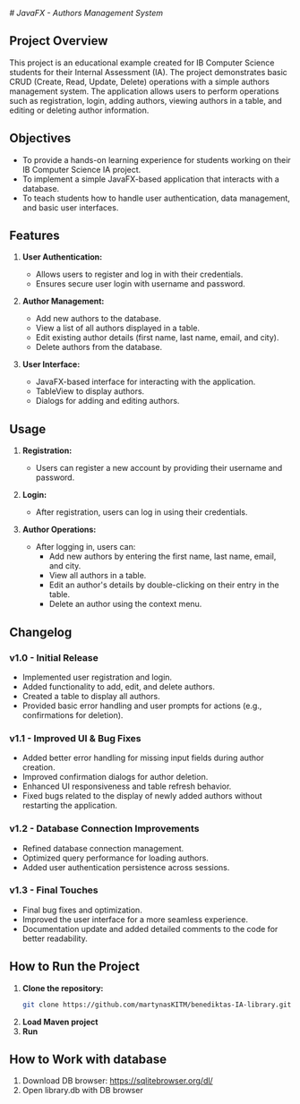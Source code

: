 _# JavaFX - Authors Management System_

## Project Overview

This project is an educational example created for IB Computer Science students for their Internal Assessment (IA). The project demonstrates basic CRUD (Create, Read, Update, Delete) operations with a simple authors management system. The application allows users to perform operations such as registration, login, adding authors, viewing authors in a table, and editing or deleting author information.

## Objectives

- To provide a hands-on learning experience for students working on their IB Computer Science IA project.
- To implement a simple JavaFX-based application that interacts with a database.
- To teach students how to handle user authentication, data management, and basic user interfaces.

## Features

1. **User Authentication:**
    - Allows users to register and log in with their credentials.
    - Ensures secure user login with username and password.

2. **Author Management:**
    - Add new authors to the database.
    - View a list of all authors displayed in a table.
    - Edit existing author details (first name, last name, email, and city).
    - Delete authors from the database.

3. **User Interface:**
    - JavaFX-based interface for interacting with the application.
    - TableView to display authors.
    - Dialogs for adding and editing authors.

## Usage

1. **Registration:**
    - Users can register a new account by providing their username and password.

2. **Login:**
    - After registration, users can log in using their credentials.

3. **Author Operations:**
    - After logging in, users can:
        - Add new authors by entering the first name, last name, email, and city.
        - View all authors in a table.
        - Edit an author's details by double-clicking on their entry in the table.
        - Delete an author using the context menu.

## Changelog

### v1.0 - Initial Release
- Implemented user registration and login.
- Added functionality to add, edit, and delete authors.
- Created a table to display all authors.
- Provided basic error handling and user prompts for actions (e.g., confirmations for deletion).

### v1.1 - Improved UI & Bug Fixes
- Added better error handling for missing input fields during author creation.
- Improved confirmation dialogs for author deletion.
- Enhanced UI responsiveness and table refresh behavior.
- Fixed bugs related to the display of newly added authors without restarting the application.

### v1.2 - Database Connection Improvements
- Refined database connection management.
- Optimized query performance for loading authors.
- Added user authentication persistence across sessions.

### v1.3 - Final Touches
- Final bug fixes and optimization.
- Improved the user interface for a more seamless experience.
- Documentation update and added detailed comments to the code for better readability.

## How to Run the Project

1. **Clone the repository:**
   ```bash
   git clone https://github.com/martynasKITM/benediktas-IA-library.git
   ```
2. **Load Maven project**
3. **Run**

## How to Work with database
1. Download DB browser:
   https://sqlitebrowser.org/dl/
2. Open library.db with DB browser

